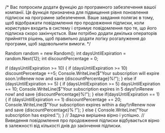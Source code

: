 /*
Вас попросили додати функцію до програмного забезпечення вашої компанії.
Ця функція призначена для підвищення рівня поновлення підписок на програмне забезпечення.
Ваше завдання полягає в тому, щоб відображати повідомлення про продовження підписки,
коли користувач входить в систему і отримує повідомлення про те, що його підписка скоро закінчується.
Вам потрібно додати декілька операторів прийняття рішень,
щоб правильно додати логіку розгалуження до програми, щоб задовольнити вимоги.
*/

Random random = new Random();
int daysUntilExpiration = random.Next(12);
int discountPercentage = 0;

if (daysUntilExpiration >= 10)
{
    if (daysUntilExpiration >= 10)
    discountPercentage +=5;
    Console.WriteLine($"Your subscription will expire soon.\nRenew now and save {discountPercentage}%!");
}
else if (daysUntilExpiration >= 5)
{
    if (daysUntilExpiration >= 5)
    daysUntilExpiration += 10;
    Console.WriteLine($"Your subscription expires in 5 days!\nRenew now! and save {discountPercentage}%!");
}
else if(daysUntilExpiration == 1)
{
    if (daysUntilExpiration == 1)
    discountPercentage += 20;
    Console.WriteLine($"Your subscription expires within a day!\nRenew now and save {discountPercentage}% !");
}
else
{
    Console.WriteLine("Your subscription has expired.");
}
 // Задача вирішена вірно і успішно.
 // Виведення повідомлення про продовження підписки відбувається вірно в залежності від кількості днів до закінчення підписки.
